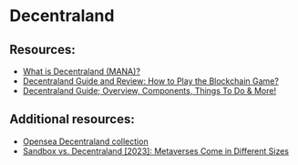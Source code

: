 # Decentraland

## Resources:

* [What is Decentraland (MANA)?](https://www.youtube.com/watch?v=qGgYEwJrw0w)
* [Decentraland Guide and Review: How to Play the Blockchain Game?](https://cryptopotato.com/decentraland-guide-and-review/)
* [Decentraland Guide; Overview, Components, Things To Do & More!](https://metamandrill.com/decentraland/)

## Additional resources:

* [Opensea Decentraland collection](https://opensea.io/collection/decentraland)
* [Sandbox vs. Decentraland [2023]: Metaverses Come in Different Sizes](https://financebuzz.com/sandbox-vs-decentraland)